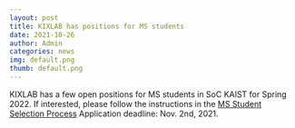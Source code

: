 ```yaml
---
layout: post
title: KIXLAB has positions for MS students
date: 2021-10-26
author: Admin
categories: news
img: default.png
thumb: default.png
---
```


KIXLAB has a few open positions for MS students in SoC KAIST for Spring 2022. If interested, please follow the instructions in the <a href="https://juhokim.com/students.html#ms_process">MS Student Selection Process</a> Application deadline: Nov. 2nd, 2021.